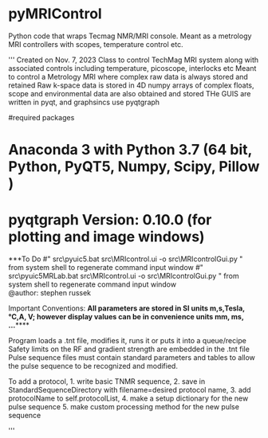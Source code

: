 # pyMRIControl
Python code that wraps Tecmag NMR/MRI console.  Meant as a metrology MRI controllers with scopes, temperature control etc.

'''
Created on Nov. 7, 2023
Class to control TechMag MRI system along with associated controls including temperature, picoscope, interlocks etc
Meant to control a Metrology MRI where complex raw data is always stored and retained
Raw k-space data is stored in 4D numpy arrays of complex floats,  scope and environmental data are also obtained and stored
THe GUIS are written in pyqt, and graphsincs use pyqtgraph

#required packages
#    Anaconda 3 with Python 3.7    (64 bit, Python, PyQT5, Numpy, Scipy, Pillow )
#    pyqtgraph Version: 0.10.0     (for plotting and image windows)
***To Do
#"  src\pyuic5.bat src\MRIcontrol.ui -o src\MRIcontrolGui.py  " from system shell to regenerate command input window
#"  src\pyuic5MRLab.bat src\MRIcontrol.ui -o src\MRIcontrolGui.py  " from system shell to regenerate command input window        
@author: stephen russek


Important Conventions:
**************All parameters are stored in SI units m,s,Tesla,°C,A, V;  however display values can be in convenience units mm, ms, ...******************

Program loads a .tnt file, modifies it, runs it or puts it into a queue/recipe
Safety limits on the RF and gradient strength are embedded in the .tnt file 
Pulse sequence files must contain standard parameters and tables to allow the pulse sequence to be recognized and modified.

To add a protocol, 
    1. write basic TNMR sequence, 
    2. save in StandardSequenceDirectory with filename=desired protocol name, 
    3. add protocolName to self.protocolList, 
    4. make a setup dictionary for the new pulse sequence
    5. make custom processing method for the new pulse sequence
    



'''
